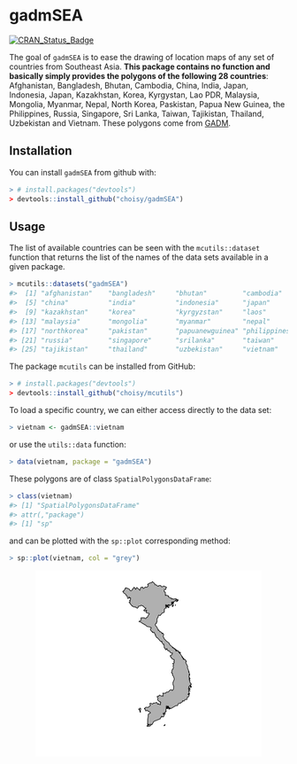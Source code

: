 
<!-- README.md is generated from README.Rmd. Please edit that file -->
gadmSEA
=======

[![CRAN\_Status\_Badge](http://www.r-pkg.org/badges/version/gadmSEA)](https://cran.r-project.org/package=gadmSEA)

The goal of `gadmSEA` is to ease the drawing of location maps of any set of countries from Southeast Asia. **This package contains no function and basically simply provides the polygons of the following 28 countries**: Afghanistan, Bangladesh, Bhutan, Cambodia, China, India, Japan, Indonesia, Japan, Kazakhstan, Korea, Kyrgystan, Lao PDR, Malaysia, Mongolia, Myanmar, Nepal, North Korea, Paskistan, Papua New Guinea, the Philippines, Russia, Singapore, Sri Lanka, Taiwan, Tajikistan, Thailand, Uzbekistan and Vietnam. These polygons come from [GADM](http://www.gadm.org).

Installation
------------

You can install `gadmSEA` from github with:

``` r
> # install.packages("devtools")
> devtools::install_github("choisy/gadmSEA")
```

Usage
-----

The list of available countries can be seen with the `mcutils::dataset` function that returns the list of the names of the data sets available in a given package.

``` r
> mcutils::datasets("gadmSEA")
#>  [1] "afghanistan"    "bangladesh"     "bhutan"         "cambodia"      
#>  [5] "china"          "india"          "indonesia"      "japan"         
#>  [9] "kazakhstan"     "korea"          "kyrgyzstan"     "laos"          
#> [13] "malaysia"       "mongolia"       "myanmar"        "nepal"         
#> [17] "northkorea"     "pakistan"       "papuanewguinea" "philippines"   
#> [21] "russia"         "singapore"      "srilanka"       "taiwan"        
#> [25] "tajikistan"     "thailand"       "uzbekistan"     "vietnam"
```

The package `mcutils` can be installed from GitHub:

``` r
> # install.packages("devtools")
> devtools::install_github("choisy/mcutils")
```

To load a specific country, we can either access directly to the data set:

``` r
> vietnam <- gadmSEA::vietnam
```

or use the `utils::data` function:

``` r
> data(vietnam, package = "gadmSEA")
```

These polygons are of class `SpatialPolygonsDataFrame`:

``` r
> class(vietnam)
#> [1] "SpatialPolygonsDataFrame"
#> attr(,"package")
#> [1] "sp"
```

and can be plotted with the `sp::plot` corresponding method:

``` r
> sp::plot(vietnam, col = "grey")
```

<img src="README-unnamed-chunk-7-1.png" width="407.736" style="display: block; margin: auto;" />
